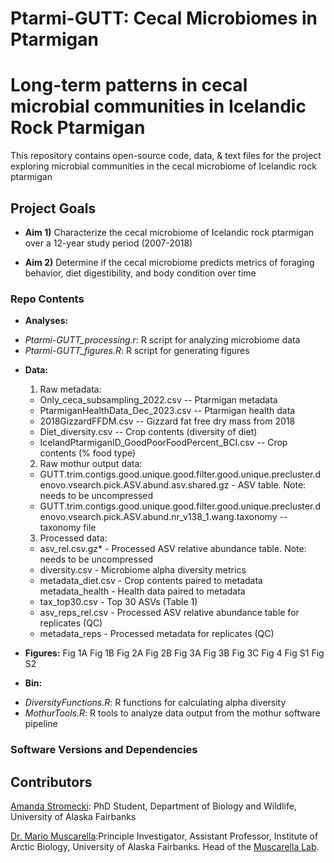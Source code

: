 # Ptarmi-GUTT: Cecal Microbiomes in Ptarmigan
Long-term patterns in cecal microbial communities in Icelandic Rock Ptarmigan 
=====

This repository contains open-source code, data, & text files for the project exploring microbial communities in the cecal microbiome of Icelandic rock ptarmigan 

## Project Goals

* **Aim 1)** Characterize the cecal microbiome of Icelandic rock ptarmigan over a 12-year study period (2007-2018)

* **Aim 2)** Determine if the cecal microbiome predicts metrics of foraging behavior, diet digestibility, and body condition over time

### Repo Contents

* **Analyses:**
- *Ptarmi-GUTT_processing.r*: R script for analyzing microbiome data 
- *Ptarmi-GUTT_figures.R*: R script for generating figures 

* **Data:**
  1. Raw metadata:
    - Only_ceca_subsampling_2022.csv -- Ptarmigan metadata
    - PtarmiganHealthData_Dec_2023.csv -- Ptarmigan health data
    - 2018GizzardFFDM.csv -- Gizzard fat free dry mass from 2018
    - Diet_diversity.csv -- Crop contents (diversity of diet)
    - IcelandPtarmiganID_GoodPoorFoodPercent_BCI.csv -- Crop contents (% food type)

  2. Raw mothur output data:
    - GUTT.trim.contigs.good.unique.good.filter.good.unique.precluster.denovo.vsearch.pick.ASV.abund.asv.shared.gz - ASV table. Note: needs to be uncompressed
    - GUTT.trim.contigs.good.unique.good.filter.good.unique.precluster.denovo.vsearch.pick.ASV.abund.nr_v138_1.wang.taxonomy -- taxonomy file

  3. Processed data:
    - asv_rel.csv.gz* - Processed ASV relative abundance table. Note: needs to be uncompressed
    - diversity.csv - Microbiome alpha diversity metrics
    - metadata_diet.csv - Crop contents paired to metadata
    metadata_health - Health data paired to metadata
    - tax_top30.csv - Top 30 ASVs (Table 1)
    - asv_reps_rel.csv - Processed ASV relative abundance table for replicates (QC)
    - metadata_reps - Processed metadata for replicates (QC)



* **Figures:**
Fig 1A
Fig 1B
Fig 2A
Fig 2B
Fig 3A
Fig 3B
Fig 3C
Fig 4
Fig S1
Fig S2

* **Bin:**
- *DiversityFunctions.R*: R functions for calculating alpha diversity
- *MothurTools.R*: R tools to analyze data output from the mothur software pipeline

### Software Versions and Dependencies


## Contributors

[Amanda Stromecki](https://muscarellalab.github.io/people/): PhD Student, Department of Biology and Wildlife, University of Alaska Fairbanks

[Dr. Mario Muscarella](https://muscarellalab.github.io/people/):Principle Investigator, Assistant Professor, Institute of Arctic Biology, University of Alaska Fairbanks. Head of the [Muscarella Lab](https://muscarellalab.github.io/).
